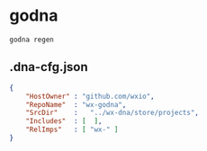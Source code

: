 # godna


```
godna regen 
```

## .dna-cfg.json
``` json
{
	"HostOwner" : "github.com/wxio",
	"RepoName"  : "wx-godna",
	"SrcDir"    :   "../wx-dna/store/projects",
	"Includes"  : [  ],
	"RelImps"   : [ "wx-" ]
}

```
